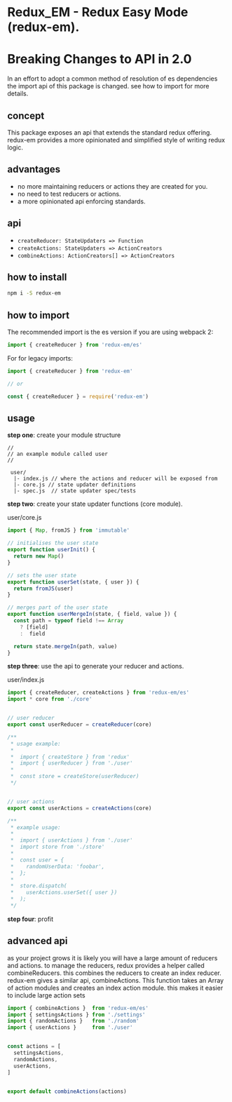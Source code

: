 # Redux_EM - Redux Easy Mode (redux-em).

# Breaking Changes to API in 2.0
In an effort to adopt a common method of resolution of
es dependencies the import api of this package is changed.
see how to import for more details.

## concept
This package exposes an api that extends the standard
redux offering. redux-em provides a more opinionated
and simplified style of writing redux logic.

## advantages
- no more maintaining reducers or actions they are created for you.
- no need to test reducers or actions.
- a more opinionated api enforcing standards.

## api
- ```createReducer: StateUpdaters => Function```
- ```createActions: StateUpdaters => ActionCreators```
- ```combineActions: ActionCreators[] => ActionCreators```

## how to install
```sh
npm i -S redux-em
```

## how to import
The recommended import is the es version if you are using webpack 2:

```javascript
import { createReducer } from 'redux-em/es'
```

For for legacy imports:
```javascript
import { createReducer } from 'redux-em'

// or

const { createReducer } = require('redux-em')
```
## usage

**step one**: create your module structure

```
//
// an example module called user
//

 user/
  |- index.js // where the actions and reducer will be exposed from
  |- core.js // state updater definitions
  |- spec.js  // state updater spec/tests

```

**step two**: create your state updater functions (core module).

user/core.js

```javascript
import { Map, fromJS } from 'immutable'

// initialises the user state
export function userInit() {
  return new Map()
}

// sets the user state
export function userSet(state, { user }) {
  return fromJS(user)
}

// merges part of the user state
export function userMergeIn(state, { field, value }) {
  const path = typeof field !== Array
    ? [field]
    :  field

  return state.mergeIn(path, value)
}

```
**step three**: use the api to generate your reducer and actions.

user/index.js
```javascript
import { createReducer, createActions } from 'redux-em/es'
import * core from './core'


// user reducer
export const userReducer = createReducer(core)

/**
 * usage example:
 *
 *  import { createStore } from 'redux'
 *  import { userReducer } from './user'
 *
 *  const store = createStore(userReducer)
 */


// user actions
export const userActions = createActions(core)

/**
 * example usage:
 *
 *  import { userActions } from './user'
 *  import store from './store'
 *
 *  const user = {
 *    randomUserData: 'foobar',
 *  };
 *
 *  store.dispatch(
 *    userActions.userSet({ user })
 *  );
 */

```

**step four**: profit


## advanced api

as your project grows it is likely you will have a large amount of reducers
and actions. to manage the reducers, redux provides a helper called
combineReducers. this combines the reducers to create an index reducer.
redux-em gives a similar api, combineActions. This function takes an Array
of action modules and creates an index action module. this makes it
easier to include large action sets

```javascript
import { combineActions }  from 'redux-em/es'
import { settingsActions } from './settings'
import { randomActions }   from './random'
import { userActions }     from './user'


const actions = [
  settingsActions,
  randomActions,
  userActions,
]


export default combineActions(actions)
```





